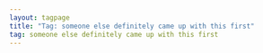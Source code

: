 ```yaml
---
layout: tagpage
title: "Tag: someone else definitely came up with this first"
tag: someone else definitely came up with this first
---
```


